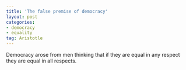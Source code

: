 ```yaml
---
title: 'The false premise of democracy'
layout: post
categories:
- democracy
- equality
tag: Aristotle
---
```


Democracy arose from men thinking that if they are equal in any respect they are equal in all respects.